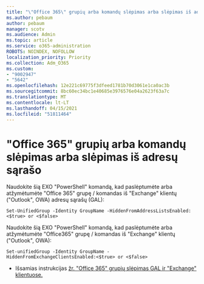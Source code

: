 ```yaml
---
title: "\"Office 365\" grupių arba komandų slėpimas arba slėpimas iš adresų sąrašo"
ms.author: pebaum
author: pebaum
manager: scotv
ms.audience: Admin
ms.topic: article
ms.service: o365-administration
ROBOTS: NOINDEX, NOFOLLOW
localization_priority: Priority
ms.collection: Adm_O365
ms.custom:
- "9002947"
- "5642"
ms.openlocfilehash: 12e221c69775f3dfeed1781b70d3061e1ca0ac3b
ms.sourcegitcommit: 8bc60ec34bc1e40685e3976576e04a2623f63a7c
ms.translationtype: MT
ms.contentlocale: lt-LT
ms.lasthandoff: 04/15/2021
ms.locfileid: "51811464"
---
```

# <a name="hide-or-un-hide-office-365-groups-or-teams-from-address-list"></a>"Office 365" grupių arba komandų slėpimas arba slėpimas iš adresų sąrašo

Naudokite šią EXO "PowerShell" komandą, kad paslėptumėte arba atžymėtumėte "Office 365" grupę / komandas iš "Exchange" klientų ("Outlook", OWA) adresų sąrašų (GAL):

`
    Set-UnifiedGroup -Identity GroupName -HiddenFromAddressListsEnabled:<$true> or <$false>
`

Naudokite šią EXO "PowerShell" komandą, kad paslėptumėte arba atžymėtumėte "Office365" grupę / komandas iš "Exchange" klientų ("Outlook", OWA):

`
    Set-unifiedGroup -Identity GroupName -HiddenFromExchangeClientsEnabled:<$true> or <$false>
`

- Išsamias instrukcijas [žr. "Office 365" grupių slėpimas GAL ir "Exchange" klientuose.](https://docs.microsoft.com/schooldatasync/hide-office-365-groups-from-the-gal)
